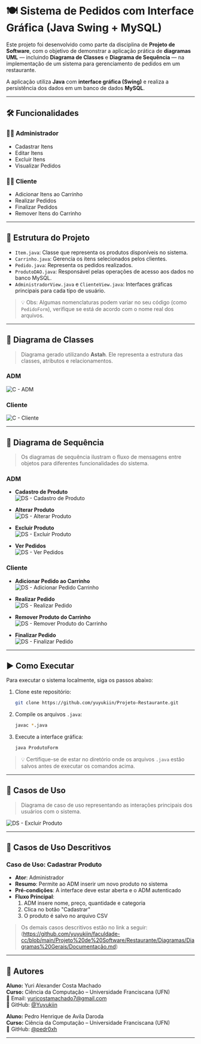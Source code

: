 # 🍽️ Sistema de Pedidos com Interface Gráfica (Java Swing + MySQL)

Este projeto foi desenvolvido como parte da disciplina de **Projeto de Software**, com o objetivo de demonstrar a aplicação prática de **diagramas UML** — incluindo **Diagrama de Classes** e **Diagrama de Sequência** — na implementação de um sistema para gerenciamento de pedidos em um restaurante.

A aplicação utiliza **Java** com **interface gráfica (Swing)** e realiza a persistência dos dados em um banco de dados **MySQL**.

---

## 🛠️ Funcionalidades

### 👨‍💼 Administrador
- Cadastrar Itens
- Editar Itens
- Excluir Itens
- Visualizar Pedidos

### 🧑‍🍽️ Cliente
- Adicionar Itens ao Carrinho
- Realizar Pedidos
- Finalizar Pedidos
- Remover Itens do Carrinho

---

## 🧱 Estrutura do Projeto

- `Item.java`: Classe que representa os produtos disponíveis no sistema.
- `Carrinho.java`: Gerencia os itens selecionados pelos clientes.
- `Pedido.java`: Representa os pedidos realizados.
- `ProdutoDAO.java`: Responsável pelas operações de acesso aos dados no banco MySQL.
- `AdministradorView.java` e `ClienteView.java`: Interfaces gráficas principais para cada tipo de usuário.


> 💡 Obs: Algumas nomenclaturas podem variar no seu código (como `PedidoForm`), verifique se está de acordo com o nome real dos arquivos.

---

## 📘 Diagrama de Classes

> Diagrama gerado utilizando **Astah**. Ele representa a estrutura das classes, atributos e relacionamentos.

### ADM  
![C - ADM](https://github.com/yuyukiin/faculdade-cc/blob/main/Projeto%20de%20Software/Restaurante/Diagramas/Diagramas%20Gerais/Diagrama%20de%20classe.png)

### Cliente  
![C - Cliente](https://github.com/yuyukiin/Projeto-Restaurante/blob/main/Diagramas/Diagrama%20de%20Classe%20Cliente.png)

---

## 🔄 Diagrama de Sequência

> Os diagramas de sequência ilustram o fluxo de mensagens entre objetos para diferentes funcionalidades do sistema.

### ADM

- **Cadastro de Produto**  
  ![DS - Cadastro de Produto](https://github.com/yuyukiin/Projeto-Restaurante/blob/main/Diagramas/cadastrar%20Pedido.png)

- **Alterar Produto**  
  ![DS - Alterar Produto](https://github.com/yuyukiin/faculdade-cc/blob/main/Projeto%20de%20Software/Restaurante/Diagramas/Diagramas%20de%20Sequ%C3%AAncia/Alterar%20Pedido.png)

- **Excluir Produto**  
  ![DS - Excluir Produto](https://github.com/yuyukiin/faculdade-cc/blob/main/Projeto%20de%20Software/Restaurante/Diagramas/Diagramas%20de%20Sequ%C3%AAncia/Excluir%20Pedido.png)

- **Ver Pedidos**  
  ![DS - Ver Pedidos](https://github.com/yuyukiin/Projeto-Restaurante/blob/main/Diagramas/Ver%20Pedidos.png)

### Cliente

- **Adicionar Pedido ao Carrinho**  
  ![DS - Adicionar Pedido Carrinho](https://github.com/yuyukiin/Projeto-Restaurante/blob/main/Diagramas/Adicionar%20Pedido%20Carrinho.png)

- **Realizar Pedido**  
  ![DS - Realizar Pedido](https://github.com/yuyukiin/Projeto-Restaurante/blob/main/Diagramas/Realizar%20Pedido.png)

- **Remover Produto do Carrinho**  
  ![DS - Remover Produto do Carrinho](https://github.com/yuyukiin/Projeto-Restaurante/blob/main/Diagramas/RetirarItem.png)

- **Finalizar Pedido**  
  ![DS - Finalizar Pedido](https://github.com/yuyukiin/Projeto-Restaurante/blob/main/Diagramas/Realizar%20Pedido.png)


---

## ▶️ Como Executar

Para executar o sistema localmente, siga os passos abaixo:

1. Clone este repositório:
   ```bash
   git clone https://github.com/yuyukiin/Projeto-Restaurante.git
   ```
2. Compile os arquivos `.java`:
   ```bash
   javac *.java
   ```
3. Execute a interface gráfica:
   ```bash
   java ProdutoForm
   ```

> 💡 Certifique-se de estar no diretório onde os arquivos `.java` estão salvos antes de executar os comandos acima.

---

## 📌 Casos de Uso

> Diagrama de caso de uso representando as interações principais dos usuários com o sistema.

![DS - Excluir Produto](https://github.com/yuyukiin/Projeto-Restaurante/blob/main/Diagramas/Diagrama%20de%20Caso%20de%20Uso.jpeg)

---

## 📌 Casos de Uso Descritivos

### Caso de Uso: Cadastrar Produto

- **Ator**: Administrador  
- **Resumo**: Permite ao ADM inserir um novo produto no sistema  
- **Pré-condições**: A interface deve estar aberta e o ADM autenticado  
- **Fluxo Principal**:
  1. ADM insere nome, preço, quantidade e categoria
  2. Clica no botão "Cadastrar"
  3. O produto é salvo no arquivo CSV

> Os demais casos descritivos estão no link a seguir: (https://github.com/yuyukiin/faculdade-cc/blob/main/Projeto%20de%20Software/Restaurante/Diagramas/Diagramas%20Gerais/Documentação.md)

---
## 👤 Autores

**Aluno:** Yuri Alexander Costa Machado  
**Curso:** Ciência da Computação – Universidade Franciscana (UFN)  
📧 Email: yuricostamachado7@gmail.com  
🔗 GitHub: [@Yuyukiin](https://github.com/Yuyukiin)

**Aluno:** Pedro Henrique de Avila Daroda  
**Curso:** Ciência da Computação – Universidade Franciscana (UFN)  
🔗 GitHub: [@pedr0xh](https://github.com/pedr0xh)


---
